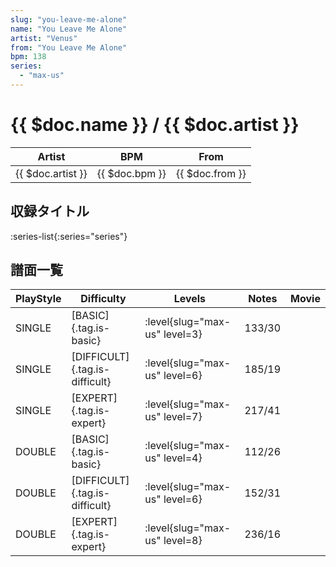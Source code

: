 ```yaml
---
slug: "you-leave-me-alone"
name: "You Leave Me Alone"
artist: "Venus"
from: "You Leave Me Alone"
bpm: 138
series:
  - "max-us"
---
```


# {{ $doc.name }} / {{ $doc.artist }}

|Artist|BPM|From|
|------|---|----|
|{{ $doc.artist }}|{{ $doc.bpm }}|{{ $doc.from }}|

## 収録タイトル

:series-list{:series="series"}

## 譜面一覧

|PlayStyle|Difficulty|Levels|Notes|Movie|
|---------|----------|------|-----|-----|
|SINGLE|[BASIC]{.tag.is-basic}|<div class="field is-grouped is-grouped-multiline">:level{slug="max-us" level=3}</div>|133/30||
|SINGLE|[DIFFICULT]{.tag.is-difficult}|<div class="field is-grouped is-grouped-multiline">:level{slug="max-us" level=6}</div>|185/19||
|SINGLE|[EXPERT]{.tag.is-expert}|<div class="field is-grouped is-grouped-multiline">:level{slug="max-us" level=7}</div>|217/41||
|DOUBLE|[BASIC]{.tag.is-basic}|<div class="field is-grouped is-grouped-multiline">:level{slug="max-us" level=4}</div>|112/26||
|DOUBLE|[DIFFICULT]{.tag.is-difficult}|<div class="field is-grouped is-grouped-multiline">:level{slug="max-us" level=6}</div>|152/31||
|DOUBLE|[EXPERT]{.tag.is-expert}|<div class="field is-grouped is-grouped-multiline">:level{slug="max-us" level=8}</div>|236/16||
